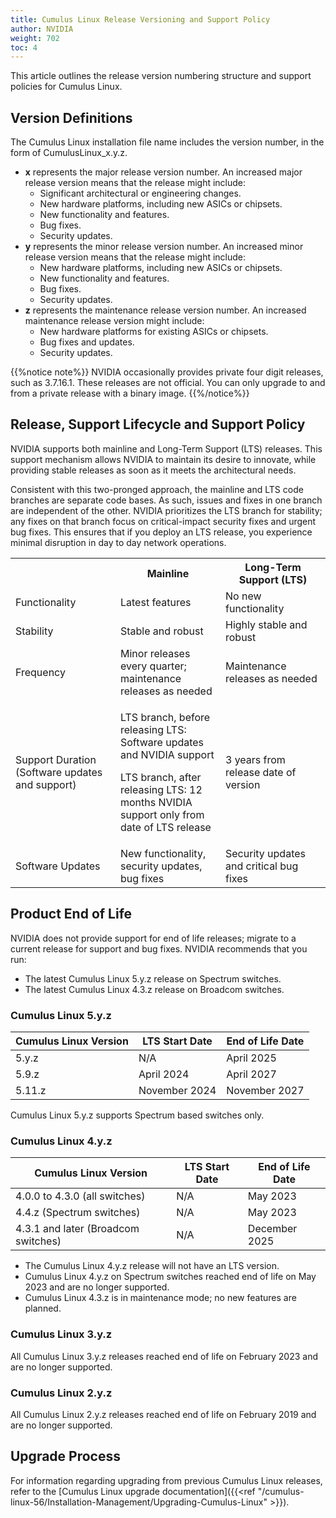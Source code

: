```yaml
---
title: Cumulus Linux Release Versioning and Support Policy
author: NVIDIA
weight: 702
toc: 4
---
```


This article outlines the release version numbering structure and support policies for Cumulus Linux.
## Version Definitions

The Cumulus Linux installation file name includes the version number, in the form of CumulusLinux\_x.y.z.

- **x** represents the major release version number. An increased major release version means that the release might include:
    - Significant architectural or engineering changes.
    - New hardware platforms, including new ASICs or chipsets.
    - New functionality and features.
    - Bug fixes.
    - Security updates.
- **y** represents the minor release version number. An increased minor release version means that the release might include:
    - New hardware platforms, including new ASICs or chipsets.
    - New functionality and features.
    - Bug fixes.
    - Security updates.
- **z** represents the maintenance release version number. An increased maintenance release version might include:
    - New hardware platforms for existing ASICs or chipsets.
    - Bug fixes and updates.
    - Security updates.

{{%notice note%}}
NVIDIA occasionally provides private four digit releases, such as 3.7.16.1. These releases are not official. You can only upgrade to and from a private release with a binary image.
{{%/notice%}}

## Release, Support Lifecycle and Support Policy

NVIDIA supports both mainline and Long-Term Support (LTS) releases. This support mechanism allows NVIDIA to maintain its desire to innovate, while providing stable releases as soon as it meets the architectural needs.

Consistent with this two-pronged approach, the mainline and LTS code branches are separate code bases. As such, issues and fixes in one branch are independent of the other. NVIDIA prioritizes the LTS branch for stability; any fixes on that branch focus on critical-impact security fixes and urgent bug fixes. This ensures that if you deploy an LTS release, you experience minimal disruption in day to day network operations.

<table>
<colgroup>
<col style="width: 33%" />
<col style="width: 33%" />
<col style="width: 33%" />
</colgroup>
<tbody>
<tr class="odd">
<th> </th>
<th>Mainline</th>
<th>Long-Term Support (LTS)</th>
</tr>
<tr class="even">
<td>Functionality</td>
<td>Latest features</td>
<td>No new functionality</td>
</tr>
<tr class="odd">
<td>Stability</td>
<td>Stable and robust</td>
<td>Highly stable and robust</td>
</tr>
<tr class="even">
<td>Frequency</td>
<td>Minor releases every quarter; maintenance releases as needed</td>
<td>Maintenance releases as needed</td>
</tr>
<tr class="odd">
<td>Support Duration (Software updates and support)</td>
<td><p>LTS branch, before releasing LTS: Software updates and NVIDIA support</p>
<p>LTS branch, after releasing LTS: 12 months NVIDIA support only from date of LTS release</p></td>
<td>3 years from release date of version</td>
</tr>
<tr class="even">
<td>Software Updates</td>
<td>New functionality, security updates, bug fixes</td>
<td>Security updates and critical bug fixes</td>
</tr>
</tbody>
</table>

## Product End of Life

NVIDIA does not provide support for end of life releases; migrate to a current release for support and bug fixes. NVIDIA recommends that you run:

- The latest Cumulus Linux 5.y.z release on Spectrum switches.
- The latest Cumulus Linux 4.3.z release on Broadcom switches.

### Cumulus Linux 5.y.z

| Cumulus Linux Version | LTS Start Date    | End of Life Date  |
| --------------------- | ----------------- | ----------------- |
| 5.y.z                 | N/A               | April 2025        |
| 5.9.z                 | April 2024        | April 2027        |
| 5.11.z                | November 2024     | November 2027     |

Cumulus Linux 5.y.z supports Spectrum based switches only.
### Cumulus Linux 4.y.z

| Cumulus Linux Version | LTS Start Date    | End of Life Date  |
| --------------------- | ----------------- | ----------------- |
| 4.0.0 to 4.3.0 (all switches)   | N/A     | May 2023          |
| 4.4.z (Spectrum switches)       | N/A     | May 2023          |
| 4.3.1 and later (Broadcom switches) | N/A | December 2025     |

- The Cumulus Linux 4.y.z release will not have an LTS version.
- Cumulus Linux 4.y.z on Spectrum switches reached end of life on May 2023 and are no longer supported.
- Cumulus Linux 4.3.z is in maintenance mode; no new features are planned.

### Cumulus Linux 3.y.z

All Cumulus Linux 3.y.z releases reached end of life on February 2023 and are no longer supported.

### Cumulus Linux 2.y.z

All Cumulus Linux 2.y.z releases reached end of life on February 2019 and are no longer supported.

## Upgrade Process

For information regarding upgrading from previous Cumulus Linux releases, refer to the [Cumulus Linux upgrade documentation]({{<ref "/cumulus-linux-56/Installation-Management/Upgrading-Cumulus-Linux" >}}).

